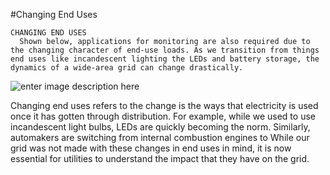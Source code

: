 #Changing End Uses


    CHANGING END USES 
	  Shown below, applications for monitoring are also required due to the changing character of end-use loads. As we transition from things end uses like incandescent lighting the LEDs and battery storage, the dynamics of a wide-area grid can change drastically.  
	  
![enter image description here](https://lh3.googleusercontent.com/ekkW6UECDMo6yE2bQM6wMZsxk5CsbTC2BiN8zlZOBvok9La_j5pw0xqvJAxybn0g3N0GTbIYAdwJwagpy0mYogAqG4LAdRLHxK3QCFspGhEWCRsXR5LNb2P_BGcaJ-pIkQGeSiuIMyU1f79U7w)

Changing end uses refers to the change is the ways that electricity is used once it has gotten through distribution. For example, while we used to use incandescent light bulbs, LEDs are quickly becoming the norm. Similarly, automakers are switching from internal combustion engines to 
While our grid was not made with these changes in end uses in mind, it is now essential for utilities to understand the impact that they have on the grid. 
